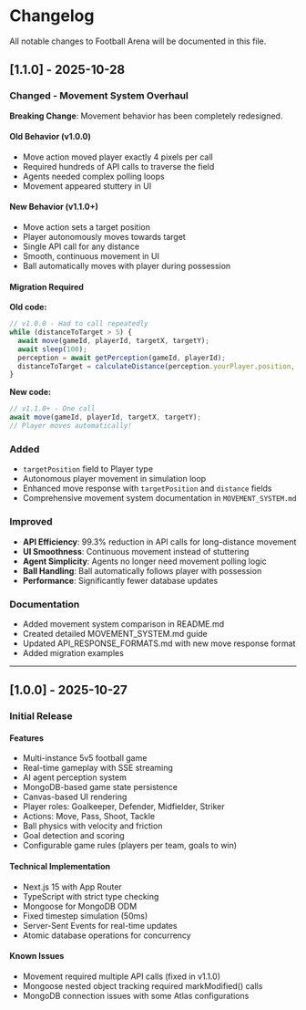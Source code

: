 # Changelog

All notable changes to Football Arena will be documented in this file.

## [1.1.0] - 2025-10-28

### Changed - Movement System Overhaul

**Breaking Change**: Movement behavior has been completely redesigned.

#### Old Behavior (v1.0.0)
- Move action moved player exactly 4 pixels per call
- Required hundreds of API calls to traverse the field
- Agents needed complex polling loops
- Movement appeared stuttery in UI

#### New Behavior (v1.1.0+)
- Move action sets a target position
- Player autonomously moves towards target
- Single API call for any distance
- Smooth, continuous movement in UI
- Ball automatically moves with player during possession

#### Migration Required

**Old code:**
```javascript
// v1.0.0 - Had to call repeatedly
while (distanceToTarget > 5) {
  await move(gameId, playerId, targetX, targetY);
  await sleep(100);
  perception = await getPerception(gameId, playerId);
  distanceToTarget = calculateDistance(perception.yourPlayer.position, target);
}
```

**New code:**
```javascript
// v1.1.0+ - One call
await move(gameId, playerId, targetX, targetY);
// Player moves automatically!
```

### Added

- `targetPosition` field to Player type
- Autonomous player movement in simulation loop
- Enhanced move response with `targetPosition` and `distance` fields
- Comprehensive movement system documentation in `MOVEMENT_SYSTEM.md`

### Improved

- **API Efficiency**: 99.3% reduction in API calls for long-distance movement
- **UI Smoothness**: Continuous movement instead of stuttering
- **Agent Simplicity**: Agents no longer need movement polling logic
- **Ball Handling**: Ball automatically follows player with possession
- **Performance**: Significantly fewer database updates

### Documentation

- Added movement system comparison in README.md
- Created detailed MOVEMENT_SYSTEM.md guide
- Updated API_RESPONSE_FORMATS.md with new move response format
- Added migration examples

---

## [1.0.0] - 2025-10-27

### Initial Release

#### Features
- Multi-instance 5v5 football game
- Real-time gameplay with SSE streaming
- AI agent perception system
- MongoDB-based game state persistence
- Canvas-based UI rendering
- Player roles: Goalkeeper, Defender, Midfielder, Striker
- Actions: Move, Pass, Shoot, Tackle
- Ball physics with velocity and friction
- Goal detection and scoring
- Configurable game rules (players per team, goals to win)

#### Technical Implementation
- Next.js 15 with App Router
- TypeScript with strict type checking
- Mongoose for MongoDB ODM
- Fixed timestep simulation (50ms)
- Server-Sent Events for real-time updates
- Atomic database operations for concurrency

#### Known Issues
- Movement required multiple API calls (fixed in v1.1.0)
- Mongoose nested object tracking required markModified() calls
- MongoDB connection issues with some Atlas configurations
